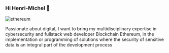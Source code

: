 
### Hi Henri-Michel 👋
<img src="https://user-images.githubusercontent.com/65901087/126630109-c2c475d4-42cf-4d0a-9018-438391c99dd6.png" alt="ethereum">

Passionate about digital, I want to bring my multidisciplinary expertise in cybersecurity and fullstack web developer Blockchain Ethereum, in the implementation or programming of solutions where the security of sensitive data is an integral part of the development process

<a href="https://cssi-devweb.netlify.app"/>



